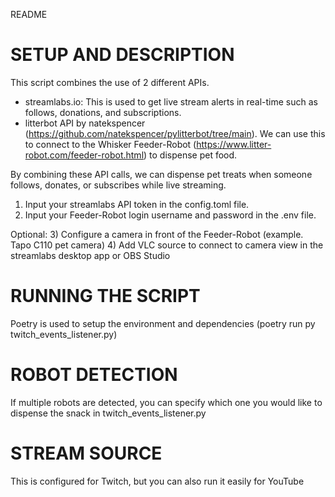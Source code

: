 README

# SETUP AND DESCRIPTION
This script combines the use of 2 different APIs.
- streamlabs.io: This is used to get live stream alerts in real-time such as follows, donations, and subscriptions.
- litterbot API by natekspencer (https://github.com/natekspencer/pylitterbot/tree/main). We can use this to connect to the Whisker Feeder-Robot (https://www.litter-robot.com/feeder-robot.html) to dispense pet food.

By combining these API calls, we can dispense pet treats when someone follows, donates, or subscribes while live streaming.

1) Input your streamlabs API token in the config.toml file.
2) Input your Feeder-Robot login username and password in the .env file.

Optional:
3) Configure a camera in front of the Feeder-Robot (example. Tapo C110 pet camera)
4) Add VLC source to connect to camera view in the streamlabs desktop app or OBS Studio

# RUNNING THE SCRIPT
Poetry is used to setup the environment and dependencies
    (poetry run py twitch_events_listener.py)

# ROBOT DETECTION
If multiple robots are detected, you can specify which one you would like to dispense the snack in twitch_events_listener.py

# STREAM SOURCE
This is configured for Twitch, but you can also run it easily for YouTube

